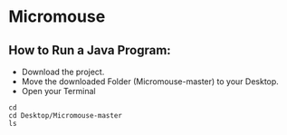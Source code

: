 # Micromouse

## How to Run a Java Program:
    
*  Download the project.
*  Move the downloaded Folder (Micromouse-master) to your Desktop.
*  Open your Terminal
             
```
cd 
cd Desktop/Micromouse-master
ls
```
